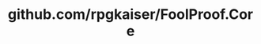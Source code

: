 ---
layout: post
title: github.com/rpgkaiser/FoolProof.Core
categories: link
tags: [انگلیسی, برنامه‌نویسی]
---
